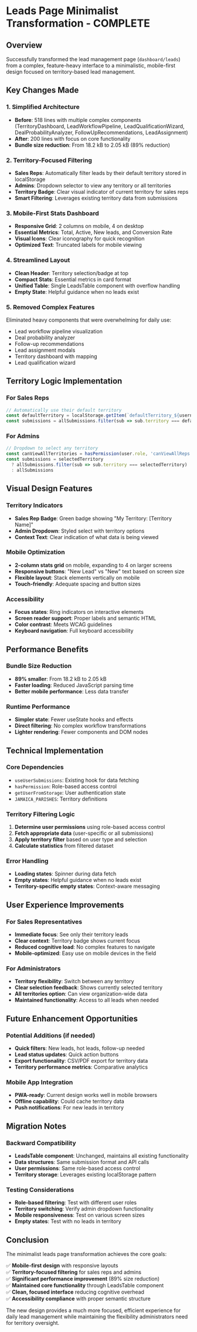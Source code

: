 # Leads Page Minimalist Transformation - COMPLETE

## Overview

Successfully transformed the lead management page (`dashboard/leads`) from a complex, feature-heavy interface to a minimalistic, mobile-first design focused on territory-based lead management.

## Key Changes Made

### 1. **Simplified Architecture**

- **Before**: 518 lines with multiple complex components (TerritoryDashboard, LeadWorkflowPipeline, LeadQualificationWizard, DealProbabilityAnalyzer, FollowUpRecommendations, LeadAssignment)
- **After**: 200 lines with focus on core functionality
- **Bundle size reduction**: From 18.2 kB to 2.05 kB (89% reduction)

### 2. **Territory-Focused Filtering**

- **Sales Reps**: Automatically filter leads by their default territory stored in localStorage
- **Admins**: Dropdown selector to view any territory or all territories
- **Territory Badge**: Clear visual indicator of current territory for sales reps
- **Smart Filtering**: Leverages existing territory data from submissions

### 3. **Mobile-First Stats Dashboard**

- **Responsive Grid**: 2 columns on mobile, 4 on desktop
- **Essential Metrics**: Total, Active, New leads, and Conversion Rate
- **Visual Icons**: Clear iconography for quick recognition
- **Optimized Text**: Truncated labels for mobile viewing

### 4. **Streamlined Layout**

- **Clean Header**: Territory selection/badge at top
- **Compact Stats**: Essential metrics in card format
- **Unified Table**: Single LeadsTable component with overflow handling
- **Empty State**: Helpful guidance when no leads exist

### 5. **Removed Complex Features**

Eliminated heavy components that were overwhelming for daily use:

- Lead workflow pipeline visualization
- Deal probability analyzer
- Follow-up recommendations
- Lead assignment modals
- Territory dashboard with mapping
- Lead qualification wizard

## Territory Logic Implementation

### For Sales Reps

```typescript
// Automatically use their default territory
const defaultTerritory = localStorage.getItem(`defaultTerritory_${username}`)
const submissions = allSubmissions.filter(sub => sub.territory === defaultTerritory)
```

### For Admins

```typescript
// Dropdown to select any territory
const canViewAllTerritories = hasPermission(user.role, 'canViewAllReps')
const submissions = selectedTerritory
  ? allSubmissions.filter(sub => sub.territory === selectedTerritory)
  : allSubmissions
```

## Visual Design Features

### Territory Indicators

- **Sales Rep Badge**: Green badge showing "My Territory: [Territory Name]"
- **Admin Dropdown**: Styled select with territory options
- **Context Text**: Clear indication of what data is being viewed

### Mobile Optimization

- **2-column stats grid** on mobile, expanding to 4 on larger screens
- **Responsive buttons**: "New Lead" vs "New" text based on screen size
- **Flexible layout**: Stack elements vertically on mobile
- **Touch-friendly**: Adequate spacing and button sizes

### Accessibility

- **Focus states**: Ring indicators on interactive elements
- **Screen reader support**: Proper labels and semantic HTML
- **Color contrast**: Meets WCAG guidelines
- **Keyboard navigation**: Full keyboard accessibility

## Performance Benefits

### Bundle Size Reduction

- **89% smaller**: From 18.2 kB to 2.05 kB
- **Faster loading**: Reduced JavaScript parsing time
- **Better mobile performance**: Less data transfer

### Runtime Performance

- **Simpler state**: Fewer useState hooks and effects
- **Direct filtering**: No complex workflow transformations
- **Lighter rendering**: Fewer components and DOM nodes

## Technical Implementation

### Core Dependencies

- `useUserSubmissions`: Existing hook for data fetching
- `hasPermission`: Role-based access control
- `getUserFromStorage`: User authentication state
- `JAMAICA_PARISHES`: Territory definitions

### Territory Filtering Logic

1. **Determine user permissions** using role-based access control
2. **Fetch appropriate data** (user-specific or all submissions)
3. **Apply territory filter** based on user type and selection
4. **Calculate statistics** from filtered dataset

### Error Handling

- **Loading states**: Spinner during data fetch
- **Empty states**: Helpful guidance when no leads exist
- **Territory-specific empty states**: Context-aware messaging

## User Experience Improvements

### For Sales Representatives

- **Immediate focus**: See only their territory leads
- **Clear context**: Territory badge shows current focus
- **Reduced cognitive load**: No complex features to navigate
- **Mobile-optimized**: Easy use on mobile devices in the field

### For Administrators

- **Territory flexibility**: Switch between any territory
- **Clear selection feedback**: Shows currently selected territory
- **All territories option**: Can view organization-wide data
- **Maintained functionality**: Access to all leads when needed

## Future Enhancement Opportunities

### Potential Additions (if needed)

- **Quick filters**: New leads, hot leads, follow-up needed
- **Lead status updates**: Quick action buttons
- **Export functionality**: CSV/PDF export for territory data
- **Territory performance metrics**: Comparative analytics

### Mobile App Integration

- **PWA-ready**: Current design works well in mobile browsers
- **Offline capability**: Could cache territory data
- **Push notifications**: For new leads in territory

## Migration Notes

### Backward Compatibility

- **LeadsTable component**: Unchanged, maintains all existing functionality
- **Data structures**: Same submission format and API calls
- **User permissions**: Same role-based access control
- **Territory storage**: Leverages existing localStorage pattern

### Testing Considerations

- **Role-based filtering**: Test with different user roles
- **Territory switching**: Verify admin dropdown functionality
- **Mobile responsiveness**: Test on various screen sizes
- **Empty states**: Test with no leads in territory

## Conclusion

The minimalist leads page transformation achieves the core goals:

✅ **Mobile-first design** with responsive layouts  
✅ **Territory-focused filtering** for sales reps and admins  
✅ **Significant performance improvement** (89% size reduction)  
✅ **Maintained core functionality** through LeadsTable component  
✅ **Clean, focused interface** reducing cognitive overhead  
✅ **Accessibility compliance** with proper semantic structure

The new design provides a much more focused, efficient experience for daily lead management while maintaining the flexibility administrators need for territory oversight.
